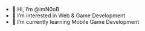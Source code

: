 - 👋 Hi, I’m @imN0oB
- 👀 I’m interested in Web & Game Development
- 🌱 I’m currently learning Mobile Game Development

<!---
imN0oB/imN0oB is a ✨ special ✨ repository because its `README.md` (this file) appears on your GitHub profile.
You can click the Preview link to take a look at your changes.
--->
